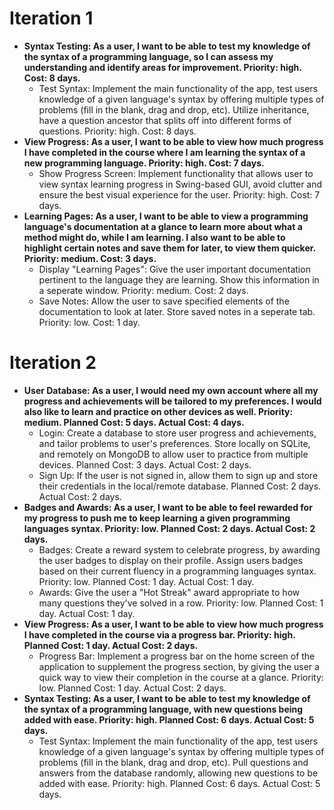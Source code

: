 # Iteration 1
- **Syntax Testing: As a user, I want to be able to test my knowledge of the syntax of a programming language, so I can assess my understanding and identify areas for improvement. Priority: high. Cost: 8 days.**
  - Test Syntax: Implement the main functionality of the app, test users knowledge of a given language's syntax by offering multiple types of problems (fill in the blank, drag and drop, etc). Utilize inheritance, have a question ancestor that splits off into different forms of questions. Priority: high. Cost: 8 days.
- **View Progress: As a user, I want to be able to view how much progress I have completed in the course where I am learning the syntax of a new programming language. Priority: high. Cost: 7 days.**
  - Show Progress Screen: Implement functionality that allows user to view syntax learning progress in Swing-based GUI, avoid clutter and ensure the best visual experience for the user. Priority: high. Cost: 7 days.
- **Learning Pages: As a user, I want to be able to view a programming language's documentation at a glance to learn more about what a method might do, while I am learning. I also want to be able to highlight certain notes and save them for later, to view them quicker. Priority: medium. Cost: 3 days.**
  - Display "Learning Pages": Give the user important documentation pertinent to the language they are learning. Show this information in a seperate window. Priority: medium. Cost: 2 days.
  - Save Notes: Allow the user to save specified elements of the documentation to look at later. Store saved notes in a seperate tab. Priority: low. Cost: 1 day.

# Iteration 2
- **User Database: As a user, I would need my own account where all my progress and achievements will be tailored to my preferences. I would also like to learn and practice on other devices as well. Priority: medium. Planned Cost: 5 days. Actual Cost: 4 days.**
  - Login: Create a database to store user progress and achievements, and tailor problems to user's preferences. Store locally on SQLite, and remotely on MongoDB to allow user to practice from multiple devices. Planned Cost: 3 days. Actual Cost: 2 days.
  - Sign Up: If the user is not signed in, allow them to sign up and store their credentials in the local/remote database. Planned Cost: 2 days. Actual Cost: 2 days.
- **Badges and Awards: As a user, I want to be able to feel rewarded for my progress to push me to keep learning a given programming languages syntax. Priority: low. Planned Cost: 2 days. Actual Cost: 2 days.**
  - Badges: Create a reward system to celebrate progress, by awarding the user badges to display on their profile. Assign users badges based on their current fluency in a programming languages syntax. Priority: low. Planned Cost: 1 day. Actual Cost: 1 day.
  - Awards: Give the user a "Hot Streak" award appropriate to how many questions they've solved in a row. Priority: low. Planned Cost: 1 day. Actual Cost: 1 day.
- **View Progress: As a user, I want to be able to view how much progress I have completed in the course via a progress bar. Priority: high. Planned Cost: 1 day. Actual Cost: 2 days.**
  - Progress Bar: Implement a progress bar on the home screen of the application to supplement the progress section, by giving the user a quick way to view their completion in the course at a glance. Priority: low. Planned Cost: 1 day. Actual Cost: 2 days.
- **Syntax Testing: As a user, I want to be able to test my knowledge of the syntax of a programming language, with new questions being added with ease. Priority: high. Planned Cost: 6 days. Actual Cost: 5 days.**
  - Test Syntax: Implement the main functionality of the app, test users knowledge of a given language's syntax by offering multiple types of problems (fill in the blank, drag and drop, etc). Pull questions and answers from the database randomly, allowing new questions to be added with ease. Priority: high. Planned Cost: 6 days. Actual Cost: 5 days.
